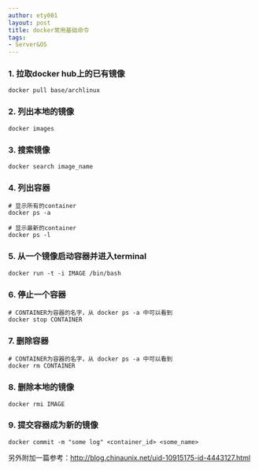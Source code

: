 ```yaml
---
author: ety001
layout: post
title: docker常用基础命令
tags:
- Server&OS
---
```


### 1. 拉取docker hub上的已有镜像

    docker pull base/archlinux

### 2. 列出本地的镜像

    docker images

### 3. 搜索镜像

    docker search image_name

### 4. 列出容器

    # 显示所有的container
    docker ps -a

    # 显示最新的container
    docker ps -l

### 5. 从一个镜像启动容器并进入terminal

    docker run -t -i IMAGE /bin/bash

### 6. 停止一个容器

    # CONTAINER为容器的名字，从 docker ps -a 中可以看到
    docker stop CONTAINER

### 7. 删除容器

    # CONTAINER为容器的名字，从 docker ps -a 中可以看到
    docker rm CONTAINER

### 8. 删除本地的镜像

    docker rmi IMAGE

### 9. 提交容器成为新的镜像

    docker commit -m "some log" <container_id> <some_name>

另外附加一篇参考：<http://blog.chinaunix.net/uid-10915175-id-4443127.html>
